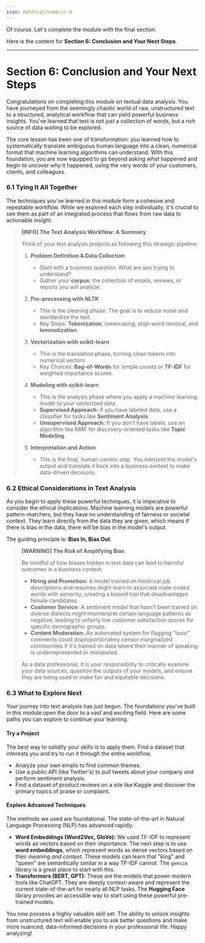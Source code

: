 ```yaml
---
icon: material/numeric-6
---
```

Of course. Let's complete the module with the final section.

Here is the content for **Section 6: Conclusion and Your Next Steps**.

***

# Section 6: Conclusion and Your Next Steps

Congratulations on completing this module on textual data analysis. You have journeyed from the seemingly chaotic world of raw, unstructured text to a structured, analytical workflow that can yield powerful business insights. You've learned that text is not just a collection of words, but a rich source of data waiting to be explored.

The core lesson has been one of transformation: you learned how to systematically translate ambiguous human language into a clean, numerical format that machine learning algorithms can understand. With this foundation, you are now equipped to go beyond asking *what* happened and begin to uncover *why* it happened, using the very words of your customers, clients, and colleagues.

### 6.1 Tying It All Together

The techniques you've learned in this module form a cohesive and repeatable workflow. While we explored each step individually, it's crucial to see them as part of an integrated process that flows from raw data to actionable insight.

> **[INFO] The Text Analysis Workflow: A Summary**
>
> Think of your text analysis projects as following this strategic pipeline.
>
> 1.  **Problem Definition & Data Collection**
>     * Start with a business question. What are you trying to understand?
>     * Gather your **corpus**: the collection of emails, reviews, or reports you will analyze.
>
> 2.  **Pre-processing with NLTK**
>     * This is the cleaning phase. The goal is to reduce noise and standardize the text.
>     * Key Steps: **Tokenization**, lowercasing, stop-word removal, and **lemmatization**.
>
> 3.  **Vectorization with scikit-learn**
>     * This is the translation phase, turning clean tokens into numerical vectors.
>     * Key Choices: **Bag-of-Words** for simple counts or **TF-IDF** for weighted importance scores.
>
> 4.  **Modeling with scikit-learn**
>     * This is the analysis phase where you apply a machine learning model to your vectorized data.
>     * **Supervised Approach:** If you have labeled data, use a classifier for tasks like **Sentiment Analysis**.
>     * **Unsupervised Approach:** If you don't have labels, use an algorithm like NMF for discovery-oriented tasks like **Topic Modeling**.
>
> 5.  **Interpretation and Action**
>     * This is the final, human-centric step. You interpret the model's output and translate it back into a business context to make data-driven decisions.

### 6.2 Ethical Considerations in Text Analysis

As you begin to apply these powerful techniques, it is imperative to consider the ethical implications. Machine learning models are powerful pattern-matchers, but they have no understanding of fairness or societal context. They learn directly from the data they are given, which means if there is bias in the data, there will be bias in the model's output.

The guiding principle is: **Bias In, Bias Out**.

> **[WARNING] The Risk of Amplifying Bias**
>
> Be mindful of how biases hidden in text data can lead to harmful outcomes in a business context.
>
> * **Hiring and Promotion:** A model trained on historical job descriptions and resumes might learn to associate male-coded words with seniority, creating a biased tool that disadvantages female candidates.
> * **Customer Service:** A sentiment model that hasn't been trained on diverse dialects might misinterpret certain language patterns as negative, leading to unfairly low customer satisfaction scores for specific demographic groups.
> * **Content Moderation:** An automated system for flagging "toxic" comments could disproportionately censor marginalized communities if it's trained on data where their manner of speaking is underrepresented or mislabeled.
>
> As a data professional, it is your responsibility to critically examine your data sources, question the outputs of your models, and ensure they are being used to make fair and equitable decisions.

### 6.3 What to Explore Next

Your journey into text analysis has just begun. The foundations you've built in this module open the door to a vast and exciting field. Here are some paths you can explore to continue your learning.

#### Try a Project
The best way to solidify your skills is to apply them. Find a dataset that interests you and try to run it through the entire workflow.
* Analyze your own emails to find common themes.
* Use a public API (like Twitter's) to pull tweets about your company and perform sentiment analysis.
* Find a dataset of product reviews on a site like Kaggle and discover the primary topics of praise or complaint.

#### Explore Advanced Techniques
The methods we used are foundational. The state-of-the-art in Natural Language Processing (NLP) has advanced rapidly.
* **Word Embeddings (Word2Vec, GloVe):** We used TF-IDF to represent words as vectors based on their importance. The next step is to use **word embeddings**, which represent words as dense vectors based on their *meaning and context*. These models can learn that "king" and "queen" are semantically similar in a way TF-IDF cannot. The `gensim` library is a great place to start with this.
* **Transformers (BERT, GPT):** These are the models that power modern tools like ChatGPT. They are deeply context-aware and represent the current state-of-the-art for nearly all NLP tasks. The **Hugging Face** library provides an accessible way to start using these powerful pre-trained models.

You now possess a highly valuable skill set. The ability to unlock insights from unstructured text will enable you to ask better questions and make more nuanced, data-informed decisions in your professional life. Happy analyzing!